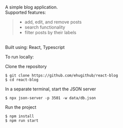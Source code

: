 A simple blog application. <br>
Supported features:<br>
> - add, edit, and remove posts<br>
> - search functionality<br>
> - filter posts by their labels<br>
<br>
Built using: React, Typescript <br>

To run locally:

Clone the repository

```
$ git clone https://github.com/ehugithub/react-blog
$ cd react-blog
```

In a separate terminal, start the JSON server

```
$ npx json-server -p 3501 -w data/db.json
```

Run the project

```
$ npm install
$ npm run start
```
